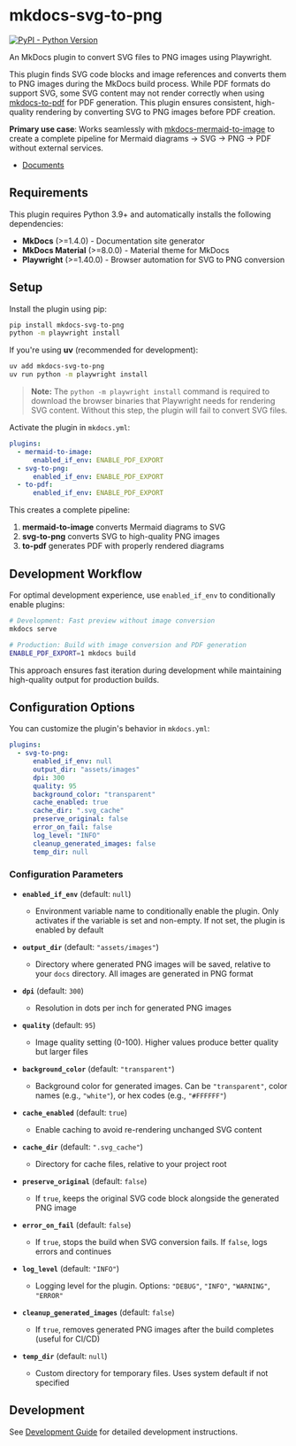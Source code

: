 # mkdocs-svg-to-png

[![PyPI - Python Version][python-image]][pypi-link]

An MkDocs plugin to convert SVG files to PNG images using Playwright.

This plugin finds SVG code blocks and image references and converts them to PNG images during the MkDocs build process. While PDF formats do support SVG, some SVG content may not render correctly when using [mkdocs-to-pdf](https://github.com/domWalters/mkdocs-to-pdf) for PDF generation. This plugin ensures consistent, high-quality rendering by converting SVG to PNG images before PDF creation.

**Primary use case**: Works seamlessly with [mkdocs-mermaid-to-image](https://github.com/nuitsjp/mkdocs-mermaid-to-image) to create a complete pipeline for Mermaid diagrams → SVG → PNG → PDF without external services.

- [Documents](https://thankful-beach-0f331f600.1.azurestaticapps.net/)

## Requirements

This plugin requires Python 3.9+ and automatically installs the following dependencies:

- **MkDocs** (>=1.4.0) - Documentation site generator
- **MkDocs Material** (>=8.0.0) - Material theme for MkDocs
- **Playwright** (>=1.40.0) - Browser automation for SVG to PNG conversion

## Setup

Install the plugin using pip:

```bash
pip install mkdocs-svg-to-png
python -m playwright install
```

If you're using **uv** (recommended for development):

```bash
uv add mkdocs-svg-to-png
uv run python -m playwright install
```

> **Note:** The `python -m playwright install` command is required to download the browser binaries that Playwright needs for rendering SVG content. Without this step, the plugin will fail to convert SVG files.

Activate the plugin in `mkdocs.yml`:

```yaml
plugins:
  - mermaid-to-image:
      enabled_if_env: ENABLE_PDF_EXPORT
  - svg-to-png:
      enabled_if_env: ENABLE_PDF_EXPORT
  - to-pdf:
      enabled_if_env: ENABLE_PDF_EXPORT
```

This creates a complete pipeline:
1. **mermaid-to-image** converts Mermaid diagrams to SVG
2. **svg-to-png** converts SVG to high-quality PNG images
3. **to-pdf** generates PDF with properly rendered diagrams

## Development Workflow

For optimal development experience, use `enabled_if_env` to conditionally enable plugins:

```bash
# Development: Fast preview without image conversion
mkdocs serve

# Production: Build with image conversion and PDF generation
ENABLE_PDF_EXPORT=1 mkdocs build
```

This approach ensures fast iteration during development while maintaining high-quality output for production builds.

## Configuration Options

You can customize the plugin's behavior in `mkdocs.yml`:

```yaml
plugins:
  - svg-to-png:
      enabled_if_env: null
      output_dir: "assets/images"
      dpi: 300
      quality: 95
      background_color: "transparent"
      cache_enabled: true
      cache_dir: ".svg_cache"
      preserve_original: false
      error_on_fail: false
      log_level: "INFO"
      cleanup_generated_images: false
      temp_dir: null
```

### Configuration Parameters

-   **`enabled_if_env`** (default: `null`)
    -   Environment variable name to conditionally enable the plugin. Only activates if the variable is set and non-empty. If not set, the plugin is enabled by default

-   **`output_dir`** (default: `"assets/images"`)
    -   Directory where generated PNG images will be saved, relative to your `docs` directory. All images are generated in PNG format

-   **`dpi`** (default: `300`)
    -   Resolution in dots per inch for generated PNG images

-   **`quality`** (default: `95`)
    -   Image quality setting (0-100). Higher values produce better quality but larger files

-   **`background_color`** (default: `"transparent"`)
    -   Background color for generated images. Can be `"transparent"`, color names (e.g., `"white"`), or hex codes (e.g., `"#FFFFFF"`)

-   **`cache_enabled`** (default: `true`)
    -   Enable caching to avoid re-rendering unchanged SVG content

-   **`cache_dir`** (default: `".svg_cache"`)
    -   Directory for cache files, relative to your project root

-   **`preserve_original`** (default: `false`)
    -   If `true`, keeps the original SVG code block alongside the generated PNG image

-   **`error_on_fail`** (default: `false`)
    -   If `true`, stops the build when SVG conversion fails. If `false`, logs errors and continues

-   **`log_level`** (default: `"INFO"`)
    -   Logging level for the plugin. Options: `"DEBUG"`, `"INFO"`, `"WARNING"`, `"ERROR"`

-   **`cleanup_generated_images`** (default: `false`)
    -   If `true`, removes generated PNG images after the build completes (useful for CI/CD)

-   **`temp_dir`** (default: `null`)
    -   Custom directory for temporary files. Uses system default if not specified

## Development

See [Development Guide](docs/development.md) for detailed development instructions.

[pypi-link]: https://pypi.org/project/mkdocs-svg-to-png/
[python-image]: https://img.shields.io/pypi/pyversions/mkdocs-svg-to-png?logo=python&logoColor=aaaaaa&labelColor=333333
